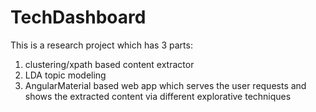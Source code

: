 # TechDashboard

This is a research project which has 3 parts:

1) clustering/xpath based content extractor
2) LDA topic modeling
3) AngularMaterial based web app which serves the user requests and shows the extracted content via different explorative techniques
